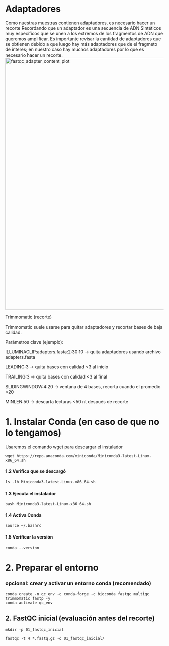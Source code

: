 # Adaptadores
Como nuestras muestras contienen adaptadores, es necesario hacer un recorte
Recordando que un adaptador es una secuencia de ADN Sintéticos muy especificos que se unen a los extremos de los fragmentos de ADN que queremos amplificar. Es importante revisar la cantidad de adaptadores que se obtienen debido a que luego hay más adaptadores que de el fragmeto de interes; en nuestro caso hay muchos adaptadores por lo que es necesario hacer un recorte.
<img width="1200" height="800" alt="fastqc_adapter_content_plot" src="https://github.com/user-attachments/assets/92c6ecb8-7295-4416-b84b-52bd7ca19787" />

Trimmomatic (recorte)

Trimmomatic suele usarse para quitar adaptadores y recortar bases de baja calidad.

Parámetros clave (ejemplo):

ILLUMINACLIP:adapters.fasta:2:30:10 → quita adaptadores usando archivo adapters.fasta

LEADING:3 → quita bases con calidad <3 al inicio

TRAILING:3 → quita bases con calidad <3 al final

SLIDINGWINDOW:4:20 → ventana de 4 bases, recorta cuando el promedio <20

MINLEN:50 → descarta lecturas <50 nt después de recorte
# 1. Instalar Conda (en caso de que no lo tengamos)
Usaremos el comando wget para descargar el instalador
```
wget https://repo.anaconda.com/miniconda/Miniconda3-latest-Linux-x86_64.sh
```
#### 1.2 Verifica que se descargó
```
ls -lh Miniconda3-latest-Linux-x86_64.sh
```
#### 1.3 Ejecuta el instalador
```
bash Miniconda3-latest-Linux-x86_64.sh
```
#### 1.4 Activa Conda
```
source ~/.bashrc
```
#### 1.5 Verificar la versión 
```
conda --version
```
# 2. Preparar el entorno 
### opcional: crear y activar un entorno conda (recomendado)
```
conda create -n qc_env -c conda-forge -c bioconda fastqc multiqc trimmomatic fastp -y
conda activate qc_env
```
## 2. FastQC inicial (evaluación antes del recorte)
```
mkdir -p 01_fastqc_inicial

fastqc -t 4 *.fastq.gz -o 01_fastqc_inicial/
```



